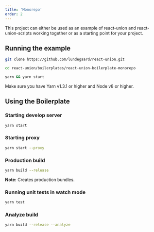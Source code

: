 ```yaml
---
title: 'Monorepo'
order: 2
---
```


This project can either be used as an example of react-union and react-union-scripts working together or as a starting point for your project.

## Running the example

```sh
git clone https://github.com/lundegaard/react-union.git

cd react-union/boilerplates/react-union-boilerplate-monorepo

yarn && yarn start
```

Make sure you have Yarn v1.3.1 or higher and Node v8 or higher.

## Using the Boilerplate

### Starting develop server

```sh
yarn start
```

### Starting proxy

```sh
yarn start --proxy
```

### Production build

```sh
yarn build --release
```

**Note:** Creates production bundles.

### Running unit tests in watch mode

```sh
yarn test
```

### Analyze build

```sh
yarn build --release --analyze
```
